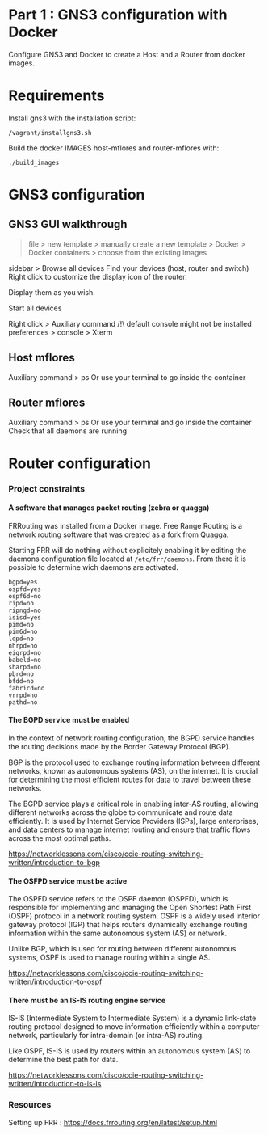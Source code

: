 # Part 1 : GNS3 configuration with Docker
Configure GNS3 and Docker to create a Host and a Router from docker images.

# Requirements 
Install gns3 with the installation script:

``` 
/vagrant/installgns3.sh 
```

Build the docker IMAGES host-mflores and router-mflores with:
```
./build_images
```

# GNS3 configuration
## GNS3 GUI walkthrough
>file > new template > manually create a new template > Docker > Docker containers > choose from the existing images

sidebar > Browse all devices
Find your devices (host, router and switch)
Right click to customize the display icon of the router. 

Display them as you wish.

Start all devices

Right click > Auxiliary command
/!\ default console might not be installed
preferences > console > Xterm

## Host mflores
Auxiliary command > ps 
Or use your terminal to go inside the container 

## Router mflores
Auxiliary command > ps
Or use your terminal and go inside the container
Check that all daemons are running 


# Router configuration
### Project constraints
#### A software that manages packet routing (zebra or quagga)
FRRouting was installed from a Docker image.
Free Range Routing is a network routing software that was created as a fork from Quagga.

Starting FRR will do nothing without explicitely enabling it by editing the daemons configuration file located at ``` /etc/frr/daemons ```.
From there it is possible to determine wich daemons are activated. 

```
bgpd=yes
ospfd=yes
ospf6d=no
ripd=no
ripngd=no
isisd=yes
pimd=no
pim6d=no
ldpd=no
nhrpd=no
eigrpd=no
babeld=no
sharpd=no
pbrd=no
bfdd=no
fabricd=no
vrrpd=no
pathd=no

```

#### The BGPD service must be enabled
In the context of network routing configuration, the BGPD service handles the routing decisions made by the Border Gateway Protocol (BGP).

BGP is the protocol used to exchange routing information between different networks, known as autonomous systems (AS), on the internet. It is crucial for determining the most efficient routes for data to travel between these networks.

The BGPD service plays a critical role in enabling inter-AS routing, allowing different networks across the globe to communicate and route data efficiently.
It is used by Internet Service Providers (ISPs), large enterprises, and data centers to manage internet routing and ensure that traffic flows across the most optimal paths.

https://networklessons.com/cisco/ccie-routing-switching-written/introduction-to-bgp

#### The OSFPD service must be active
The OSPFD service refers to the OSPF daemon (OSPFD), which is responsible for implementing and managing the Open Shortest Path First (OSPF) protocol in a network routing system. OSPF is a widely used interior gateway protocol (IGP) that helps routers dynamically exchange routing information within the same autonomous system (AS) or network.

Unlike BGP, which is used for routing between different autonomous systems, OSPF is used to manage routing within a single AS.

https://networklessons.com/cisco/ccie-routing-switching-written/introduction-to-ospf

#### There must be an IS-IS routing engine service
IS-IS (Intermediate System to Intermediate System) is a dynamic link-state routing protocol designed to move information efficiently within a computer network, particularly for intra-domain (or intra-AS) routing. 

Like OSPF, IS-IS is used by routers within an autonomous system (AS) to determine the best path for data.

https://networklessons.com/cisco/ccie-routing-switching-written/introduction-to-is-is

### Resources
Setting up FRR : https://docs.frrouting.org/en/latest/setup.html